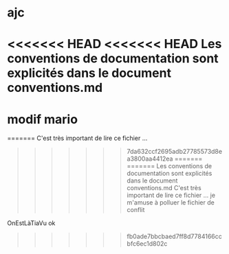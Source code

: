 # ajc
<<<<<<< HEAD
<<<<<<< HEAD
Les conventions de documentation sont explicités dans le document conventions.md
============
modif mario
============
=======
C'est très important de lire ce fichier ...
>>>>>>> 7da632ccf2695adb27785573d8ea3800aa4412ea
=======
=======
Les conventions de documentation sont explicités dans le document conventions.md
C'est très important de lire ce fichier ...
je m'amuse à polluer le fichier de conflit

OnEstLàTiaVu
ok


>>>>>>> fb0ade7bbcbaed7ff8d7784166ccbfc6ec1d802c
